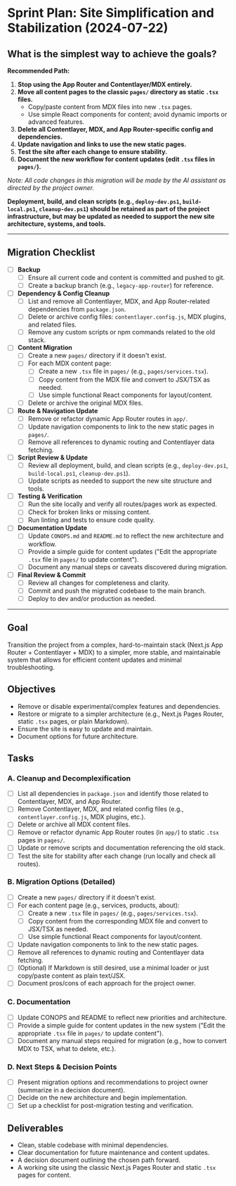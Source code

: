 # Sprint Plan: Site Simplification and Stabilization (2024-07-22)

## What is the simplest way to achieve the goals?

**Recommended Path:**
1. **Stop using the App Router and Contentlayer/MDX entirely.**
2. **Move all content pages to the classic `pages/` directory as static `.tsx` files.**
   - Copy/paste content from MDX files into new `.tsx` pages.
   - Use simple React components for content; avoid dynamic imports or advanced features.
3. **Delete all Contentlayer, MDX, and App Router-specific config and dependencies.**
4. **Update navigation and links to use the new static pages.**
5. **Test the site after each change to ensure stability.**
6. **Document the new workflow for content updates (edit `.tsx` files in `pages/`).**

*Note: All code changes in this migration will be made by the AI assistant as directed by the project owner.*

**Deployment, build, and clean scripts (e.g., `deploy-dev.ps1`, `build-local.ps1`, `cleanup-dev.ps1`) should be retained as part of the project infrastructure, but may be updated as needed to support the new site architecture, systems, and tools.**

---

## Migration Checklist

- [ ] **Backup**
  - [ ] Ensure all current code and content is committed and pushed to git.
  - [ ] Create a backup branch (e.g., `legacy-app-router`) for reference.

- [ ] **Dependency & Config Cleanup**
  - [ ] List and remove all Contentlayer, MDX, and App Router-related dependencies from `package.json`.
  - [ ] Delete or archive config files: `contentlayer.config.js`, MDX plugins, and related files.
  - [ ] Remove any custom scripts or npm commands related to the old stack.

- [ ] **Content Migration**
  - [ ] Create a new `pages/` directory if it doesn't exist.
  - [ ] For each MDX content page:
    - [ ] Create a new `.tsx` file in `pages/` (e.g., `pages/services.tsx`).
    - [ ] Copy content from the MDX file and convert to JSX/TSX as needed.
    - [ ] Use simple functional React components for layout/content.
  - [ ] Delete or archive the original MDX files.

- [ ] **Route & Navigation Update**
  - [ ] Remove or refactor dynamic App Router routes in `app/`.
  - [ ] Update navigation components to link to the new static pages in `pages/`.
  - [ ] Remove all references to dynamic routing and Contentlayer data fetching.

- [ ] **Script Review & Update**
  - [ ] Review all deployment, build, and clean scripts (e.g., `deploy-dev.ps1`, `build-local.ps1`, `cleanup-dev.ps1`).
  - [ ] Update scripts as needed to support the new site structure and tools.

- [ ] **Testing & Verification**
  - [ ] Run the site locally and verify all routes/pages work as expected.
  - [ ] Check for broken links or missing content.
  - [ ] Run linting and tests to ensure code quality.

- [ ] **Documentation Update**
  - [ ] Update `CONOPS.md` and `README.md` to reflect the new architecture and workflow.
  - [ ] Provide a simple guide for content updates ("Edit the appropriate `.tsx` file in `pages/` to update content").
  - [ ] Document any manual steps or caveats discovered during migration.

- [ ] **Final Review & Commit**
  - [ ] Review all changes for completeness and clarity.
  - [ ] Commit and push the migrated codebase to the main branch.
  - [ ] Deploy to dev and/or production as needed.

---

## Goal
Transition the project from a complex, hard-to-maintain stack (Next.js App Router + Contentlayer + MDX) to a simpler, more stable, and maintainable system that allows for efficient content updates and minimal troubleshooting.

## Objectives
- Remove or disable experimental/complex features and dependencies.
- Restore or migrate to a simpler architecture (e.g., Next.js Pages Router, static `.tsx` pages, or plain Markdown).
- Ensure the site is easy to update and maintain.
- Document options for future architecture.

## Tasks

### A. Cleanup and Decomplexification
- [ ] List all dependencies in `package.json` and identify those related to Contentlayer, MDX, and App Router.
- [ ] Remove Contentlayer, MDX, and related config files (e.g., `contentlayer.config.js`, MDX plugins, etc.).
- [ ] Delete or archive all MDX content files.
- [ ] Remove or refactor dynamic App Router routes (in `app/`) to static `.tsx` pages in `pages/`.
- [ ] Update or remove scripts and documentation referencing the old stack.
- [ ] Test the site for stability after each change (run locally and check all routes).

### B. Migration Options (Detailed)
- [ ] Create a new `pages/` directory if it doesn't exist.
- [ ] For each content page (e.g., services, products, about):
    - [ ] Create a new `.tsx` file in `pages/` (e.g., `pages/services.tsx`).
    - [ ] Copy content from the corresponding MDX file and convert to JSX/TSX as needed.
    - [ ] Use simple functional React components for layout/content.
- [ ] Update navigation components to link to the new static pages.
- [ ] Remove all references to dynamic routing and Contentlayer data fetching.
- [ ] (Optional) If Markdown is still desired, use a minimal loader or just copy/paste content as plain text/JSX.
- [ ] Document pros/cons of each approach for the project owner.

### C. Documentation
- [ ] Update CONOPS and README to reflect new priorities and architecture.
- [ ] Provide a simple guide for content updates in the new system ("Edit the appropriate `.tsx` file in `pages/` to update content").
- [ ] Document any manual steps required for migration (e.g., how to convert MDX to TSX, what to delete, etc.).

### D. Next Steps & Decision Points
- [ ] Present migration options and recommendations to project owner (summarize in a decision document).
- [ ] Decide on the new architecture and begin implementation.
- [ ] Set up a checklist for post-migration testing and verification.

## Deliverables
- Clean, stable codebase with minimal dependencies.
- Clear documentation for future maintenance and content updates.
- A decision document outlining the chosen path forward.
- A working site using the classic Next.js Pages Router and static `.tsx` pages for content. 
